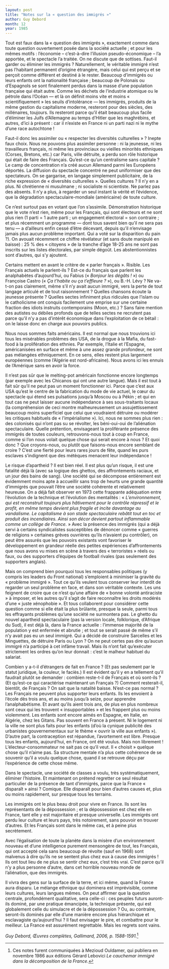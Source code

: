 ```yaml
---
layout: post
title: "Notes sur la « question des immigrés »"
author: Guy Debord
month: 12
year: 1985
---
```


Tout est faux dans la « question des immigrés », exactement comme dans toute question ouvertement posée dans la société actuelle ; et pour les mêmes motifs : l’économie – c’est-à-dire l’illusion pseudo-économique – l’a apportée, et le spectacle l’a traitée.
On ne discute que de sottises. Faut-il garder ou éliminer les immigrés ? Naturellement, le véritable immigré n’est pas l’habitant permanent d’origine étrangère, mais celui qui est perçu et se perçoit comme différent et destiné à le rester. Beaucoup d’immigrés ou leurs enfants ont la nationalité française ; beaucoup de Polonais ou d’Espagnols se sont finalement perdus dans la masse d’une population française qui était autre. Comme les déchets de l’industrie atomique ou le pétrole dans l’Océan — et là on définit moins vite et moins « scientifiquement » les seuils d’intolérance — les immigrés, produits de la même gestion du capitalisme moderne, resteront pour des siècles, des millénaires, toujours. Ils resteront parce qu’il était beaucoup plus facile d’éliminer les Juifs d’Allemagne au temps d’Hitler que les maghrébins, et autres, d’ici à présent : car il n’existe en France ni un parti nazi ni le mythe d’une race autochtone !

Faut-il donc les assimiler ou « respecter les diversités culturelles » ? Inepte faux choix. Nous ne pouvons plus assimiler personne : ni la jeunesse, ni les travailleurs français, ni même les provinciaux ou vieilles minorités ethniques (Corses, Bretons, etc.) car Paris, ville détruite, a perdu son rôle historique qui était de faire des Français. Qu’est-ce qu’un centralisme sans capitale ? Le camp de concentration n’a créé aucun Allemand parmi les Européens déportés. La diffusion du spectacle concentré ne peut uniformiser que des spectateurs. On se gargarise, en langage simplement publicitaire, de la riche expression de « diversités culturelles ». Quelles cultures ? Il n’y en a plus. Ni chrétienne ni musulmane ; ni socialiste ni scientiste. Ne parlez pas des absents. Il n’y a plus, à regarder un seul instant la vérité et l’évidence, que la dégradation spectaculaire-mondiale (américaine) de toute culture.

Ce n’est surtout pas en votant que l’on s’assimile. Démonstration historique que le vote n’est rien, même pour les Français, qui sont électeurs et ne sont plus rien (1 parti = 1 autre parti ; un engagement électoral = son contraire ; et plus récemment un programme — dont tous savent bien qu’il ne sera pas tenu — a d’ailleurs enfin cessé d’être décevant, depuis qu’il n’envisage jamais plus aucun problème important. Qui a voté sur la disparition du pain ?). On avouait récemment ce chiffre révélateur (et sans doute manipulé en baisse) : 25 % des « citoyens » de la tranche d’âge 18-25 ans ne sont pas inscrits sur les listes électorales, par simple dégoût. Les abstentionnistes sont d’autres, qui s’y ajoutent.

Certains mettent en avant le critère de « parler français ». Risible. Les Français actuels le parlent-ils ? Est-ce du français que parlent les analphabètes d’aujourd’hui, ou Fabius (« *Bonjour les dégâts !* ») ou Françoise Castro (« *Ça t’habite ou ça t’effleure ?* »), ou B.-H. Lévy ? Ne va-t-on pas clairement, même s’il n’y avait aucun immigré, vers la perte de tout langage articulé et de tout raisonnement ? Quelles chansons écoute la jeunesse présente ? Quelles sectes infiniment plus ridicules que l’islam ou le catholicisme ont conquis facilement une emprise sur une certaine fraction des idiots instruits contemporains (Moon, etc.) ? Sans faire mention des autistes ou débiles profonds que de telles sectes ne recrutent pas parce qu’il n’y a pas d’intérêt économique dans l’exploitation de ce bétail : on le laisse donc en charge aux pouvoirs publics.

Nous nous sommes faits américains. Il est normal que nous trouvions ici tous les misérables problèmes des USA, de la drogue à la Mafia, du fast-food à la prolifération des ethnies. Par exemple, l’Italie et l’Espagne, américanisées en surface et même à une assez grande profondeur, ne sont pas mélangées ethniquement. En ce sens, elles restent plus largement européennes (comme l’Algérie est nord-africaine). Nous avons ici les ennuis de l’Amérique sans en avoir la force.

Il n’est pas sûr que le melting-pot américain fonctionne encore longtemps (par exemple avec les Chicanos qui ont une autre langue). Mais il est tout à fait sûr qu’il ne peut pas un moment fonctionner ici. Parce que c’est aux USA qu’est le centre de la fabrication du mode de vie actuel, le cœur du spectacle qui étend ses pulsations jusqu’à Moscou ou à Pékin ; et qui en tout cas ne peut laisser aucune indépendance à ses sous-traitants locaux (la compréhension de ceci montre malheureusement un assujettissement beaucoup moins superficiel que celui que voudraient détruire ou modérer les critiques habituels de « l’impérialisme »). Ici, nous ne sommes plus rien : des colonisés qui n’ont pas su se révolter, les béni-oui-oui de l’aliénation spectaculaire. Quelle prétention, envisageant la proliférante présence des immigrés de toutes couleurs, retrouvons-nous tout à coup en France, comme si l’on nous volait quelque chose qui serait encore à nous ? Et quoi donc ? Que croyons-nous, ou plutôt que faisons-nous encore semblant de croire ? C’est une fierté pour leurs rares jours de fête, quand les purs esclaves s’indignent que des métèques menacent leur indépendance !

Le risque d’apartheid ? Il est bien réel. Il est plus qu’un risque, il est une fatalité déjà là (avec sa logique des ghettos, des affrontements raciaux, et un jour des bains de sang). Une société qui se décompose entièrement est évidemment moins apte à accueillir sans trop de heurts une grande quantité d’immigrés que pouvait l’être une société cohérente et relativement heureuse. On a déjà fait observer en 1973 cette frappante adéquation entre l’évolution de la technique et l’évolution des mentalités : « *L’environnement, qui est reconstruit toujours plus hâtivement pour le contrôle répressif et le profit, en même temps devient plus fragile et incite davantage au vandalisme. Le capitalisme à son stade spectaculaire rebâtit tout en toc et produit des incendiaires. Ainsi son décor devient partout inflammable comme un collège de France.* » Avec la présence des immigrés (qui a déjà servi à certains syndicalistes susceptibles de dénoncer comme « guerres de religions » certaines grèves ouvrières qu’ils n’avaient pu contrôler), on peut être assurés que les pouvoirs existants vont favoriser le développement en grandeur réelle des petites expériences d’affrontements que nous avons vu mises en scène à travers des « terroristes » réels ou faux, ou des supporters d’équipes de football rivales (pas seulement des supporters anglais).

Mais on comprend bien pourquoi tous les responsables politiques (y compris les leaders du Front national) s’emploient à minimiser la gravité du « problème immigré ». Tout ce qu’ils veulent tous conserver leur interdit de regarder un seul problème en face, et dans son véritable contexte. Les uns feignent de croire que ce n’est qu’une affaire de « bonne volonté antiraciste » à imposer, et les autres qu’il s’agit de faire reconnaître les droits modérés d’une « juste xénophobie ». Et tous collaborent pour considérer cette question comme si elle était la plus brûlante, presque la seule, parmi tous les effrayants problèmes qu’une société ne surmontera pas. Le ghetto du nouvel apartheid spectaculaire (pas la version locale, folklorique, d’Afrique du Sud), il est déjà là, dans la France actuelle : l’immense majorité de la population y est enfermée et abrutie ; et tout se serait passé de même s’il n’y avait pas eu un seul immigré. Qui a décidé de construire Sarcelles et les Minguettes, de détruire Paris ou Lyon ? On ne peut certes pas dire qu’aucun immigré n’a participé à cet infâme travail. Mais ils n’ont fait qu’exécuter strictement les ordres qu’on leur donnait : c’est le malheur habituel du salariat.

Combien y a-t-il d’étrangers de fait en France ? (Et pas seulement par le statut juridique, la couleur, le faciès.) Il est évident qu’il y en a tellement qu’il faudrait plutôt se demander : combien reste-t-il de Français et où sont-ils ? (Et qu’est-ce qui caractérise maintenant un Français ?) Comment resterait-il, bientôt, de Français ? On sait que la natalité baisse. N’est-ce pas normal ? Les Français ne peuvent plus supporter leurs enfants. Ils les envoient à l’école dès trois ans, et au moins jusqu’à seize, pour apprendre l’analphabétisme. Et avant qu’ils aient trois ans, de plus en plus nombreux sont ceux qui les trouvent « insupportables » et les frappent plus ou moins violemment. Les enfants sont encore aimés en Espagne, en Italie, en Algérie, chez les Gitans. Pas souvent en France à présent. Ni le logement ni la ville ne sont plus faits pour les enfants (d’où la cynique publicité des urbanistes gouvernementaux sur le thème « ouvrir la ville aux enfants »). D’autre part, la contraception est répandue, l’avortement est libre. Presque tous les enfants, aujourd’hui, en France, ont été voulus. Mais non librement ! L’électeur-consommateur ne sait pas ce qu’il veut. Il « choisit » quelque chose qu’il n’aime pas. Sa structure mentale n’a plus cette cohérence de se souvenir qu’il a voulu quelque chose, quand il se retrouve déçu par l’expérience de cette chose même.

Dans le spectacle, une société de classes a voulu, très systématiquement, éliminer l’histoire. Et maintenant on prétend regretter ce seul résultat particulier de la présence de tant d’immigrés, parce que la France « disparaît » ainsi ? Comique. Elle disparaît pour bien d’autres causes et, plus ou moins rapidement, sur presque tous les terrains.

Les immigrés ont le plus beau droit pour vivre en France. Ils sont les représentants de la dépossession ; et la dépossession est chez elle en France, tant elle y est majoritaire et presque universelle. Les immigrés ont perdu leur culture et leurs pays, très notoirement, sans pouvoir en trouver d’autres. Et les Français sont dans le même cas, et à peine plus secrètement.

Avec l’égalisation de toute la planète dans la misère d’un environnement nouveau et d’une intelligence purement mensongère de tout, les Français, qui ont accepté cela sans beaucoup de révolte (sauf en 1968) sont malvenus à dire qu’ils ne se sentent plus chez eux à cause des immigrés ! Ils ont tout lieu de ne plus se sentir chez eux, c’est très vrai. C’est parce qu’il n’y a plus personne d’autre, dans cet horrible nouveau monde de l’aliénation, que des immigrés.

Il vivra des gens sur la surface de la terre, et ici même, quand la France aura disparu. Le mélange ethnique qui dominera est imprévisible, comme leurs cultures, leurs langues mêmes. On peut affirmer que la question centrale, profondément qualitative, sera celle-ci : ces peuples futurs auront-ils dominé, par une pratique émancipée, la technique présente, qui est globalement celle du simulacre et de la dépossession ? Ou, au contraire, seront-ils dominés par elle d’une manière encore plus hiérarchique et esclavagiste qu’aujourd’hui ? Il faut envisager le pire, et combattre pour le meilleur. La France est assurément regrettable. Mais les regrets sont vains.

*Guy Debord, Œuvres complètes, Gallimard, 2006, p. 1588-1591.*[^1]

[^1]: Ces notes furent communiquées à Mezioud Ouldamer, qui publiera en novembre 1986 aux éditions Gérard Lebovici *Le cauchemar immigré dans la décomposition de la France*.
